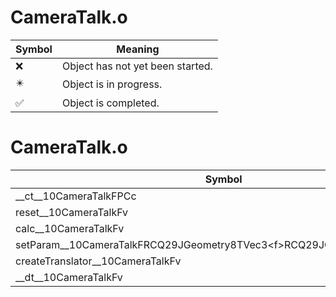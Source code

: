 # CameraTalk.o
| Symbol | Meaning 
| ------------- | ------------- 
| :x: | Object has not yet been started. 
| :eight_pointed_black_star: | Object is in progress. 
| :white_check_mark: | Object is completed. 


# CameraTalk.o
| Symbol | Decompiled? |
| ------------- | ------------- |
| __ct__10CameraTalkFPCc | :white_check_mark: |
| reset__10CameraTalkFv | :x: |
| calc__10CameraTalkFv | :x: |
| setParam__10CameraTalkFRCQ29JGeometry8TVec3&lt;f&gt;RCQ29JGeometry8TVec3&lt;f&gt;ff | :x: |
| createTranslator__10CameraTalkFv | :white_check_mark: |
| __dt__10CameraTalkFv | :white_check_mark: |
